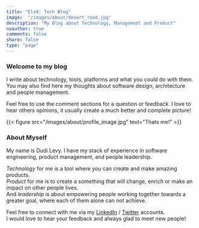 ```yaml
---
title: "Elv8: Tech Blog"
image:  "/images/about/desert_road.jpg"
description: "My Blog about Technology, Management and Product"
noauthor: true
comments: false
share: false
type: "page"
---
```

### Welcome to my blog

I write about technology, tools, platforms and what you could do with them.
You may also find here my thoughts about software design, architecture and people management.

Feel free to use the comment sections for a question or feedback.
I love to hear others opinions, it usually create a much better and complete picture!

{{< figure src="/images/about/profile_image.jpg" text="Thats me!" >}}

### About Myself

My name is Dudi Levy.
I have my stack of experience in software engineering, product management, and people leadership.

*Technology* for me is a tool where you can create and make amazing products.</br>
*Product* for me is to create a something that will change, enrich or make an impact on other people lives.</br>
And *leadership* is about empowering people working together towards a greater goal, where each of them alone can not achieve.

Feel free to connect with me via my [LinkedIn](https://linkedin.com/in/dudile/) / [Twitter](https://twitter.com/dudil/) accounts.<br/>
I would love to hear your feedback and always glad to meet new people!

